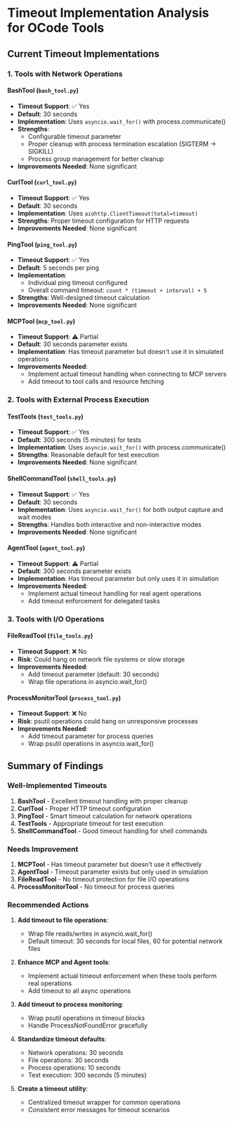 # Timeout Implementation Analysis for OCode Tools

## Current Timeout Implementations

### 1. Tools with Network Operations

#### BashTool (`bash_tool.py`)
- **Timeout Support**: ✅ Yes
- **Default**: 30 seconds
- **Implementation**: Uses `asyncio.wait_for()` with process.communicate()
- **Strengths**: 
  - Configurable timeout parameter
  - Proper cleanup with process termination escalation (SIGTERM → SIGKILL)
  - Process group management for better cleanup
- **Improvements Needed**: None significant

#### CurlTool (`curl_tool.py`)
- **Timeout Support**: ✅ Yes
- **Default**: 30 seconds
- **Implementation**: Uses `aiohttp.ClientTimeout(total=timeout)`
- **Strengths**: Proper timeout configuration for HTTP requests
- **Improvements Needed**: None significant

#### PingTool (`ping_tool.py`)
- **Timeout Support**: ✅ Yes
- **Default**: 5 seconds per ping
- **Implementation**: 
  - Individual ping timeout configured
  - Overall command timeout: `count * (timeout + interval) + 5`
- **Strengths**: Well-designed timeout calculation
- **Improvements Needed**: None significant

#### MCPTool (`mcp_tool.py`)
- **Timeout Support**: ⚠️ Partial
- **Default**: 30 seconds parameter exists
- **Implementation**: Has timeout parameter but doesn't use it in simulated operations
- **Improvements Needed**: 
  - Implement actual timeout handling when connecting to MCP servers
  - Add timeout to tool calls and resource fetching

### 2. Tools with External Process Execution

#### TestTools (`test_tools.py`)
- **Timeout Support**: ✅ Yes
- **Default**: 300 seconds (5 minutes) for tests
- **Implementation**: Uses `asyncio.wait_for()` with process.communicate()
- **Strengths**: Reasonable default for test execution
- **Improvements Needed**: None significant

#### ShellCommandTool (`shell_tools.py`)
- **Timeout Support**: ✅ Yes
- **Default**: 30 seconds
- **Implementation**: Uses `asyncio.wait_for()` for both output capture and wait modes
- **Strengths**: Handles both interactive and non-interactive modes
- **Improvements Needed**: None significant

#### AgentTool (`agent_tool.py`)
- **Timeout Support**: ⚠️ Partial
- **Default**: 300 seconds parameter exists
- **Implementation**: Has timeout parameter but only uses it in simulation
- **Improvements Needed**:
  - Implement actual timeout handling for real agent operations
  - Add timeout enforcement for delegated tasks

### 3. Tools with I/O Operations

#### FileReadTool (`file_tools.py`)
- **Timeout Support**: ❌ No
- **Risk**: Could hang on network file systems or slow storage
- **Improvements Needed**:
  - Add timeout parameter (default: 30 seconds)
  - Wrap file operations in asyncio.wait_for()

#### ProcessMonitorTool (`process_tool.py`)
- **Timeout Support**: ❌ No
- **Risk**: psutil operations could hang on unresponsive processes
- **Improvements Needed**:
  - Add timeout parameter for process queries
  - Wrap psutil operations in asyncio.wait_for()

## Summary of Findings

### Well-Implemented Timeouts
1. **BashTool** - Excellent timeout handling with proper cleanup
2. **CurlTool** - Proper HTTP timeout configuration
3. **PingTool** - Smart timeout calculation for network operations
4. **TestTools** - Appropriate timeout for test execution
5. **ShellCommandTool** - Good timeout handling for shell commands

### Needs Improvement
1. **MCPTool** - Has timeout parameter but doesn't use it effectively
2. **AgentTool** - Timeout parameter exists but only used in simulation
3. **FileReadTool** - No timeout protection for file I/O operations
4. **ProcessMonitorTool** - No timeout for process queries

### Recommended Actions

1. **Add timeout to file operations**:
   - Wrap file reads/writes in asyncio.wait_for()
   - Default timeout: 30 seconds for local files, 60 for potential network files

2. **Enhance MCP and Agent tools**:
   - Implement actual timeout enforcement when these tools perform real operations
   - Add timeout to all async operations

3. **Add timeout to process monitoring**:
   - Wrap psutil operations in timeout blocks
   - Handle ProcessNotFoundError gracefully

4. **Standardize timeout defaults**:
   - Network operations: 30 seconds
   - File operations: 30 seconds
   - Process operations: 10 seconds
   - Test execution: 300 seconds (5 minutes)

5. **Create a timeout utility**:
   - Centralized timeout wrapper for common operations
   - Consistent error messages for timeout scenarios